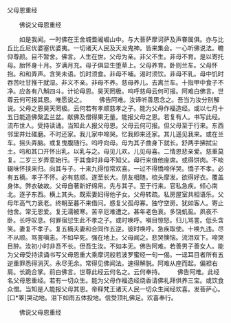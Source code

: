   父母恩重经
　　




　　佛说父母恩重经

　　如是我闻。一时佛在王舍城耆阇崛山中。与大菩萨摩诃萨及声眷属俱。亦与比丘比丘尼优婆塞优婆夷。一切诸天人民及天龙鬼神。皆来集会。一心听佛说法。瞻仰尊颜。目不暂舍。佛言。人生在世。父母为亲。非父不生。非母不育。是以寄托母。胎怀身十月。岁满月充。母子俱显生堕草上。父母养育。卧则兰车。父母怀抱。和和弄声。含笑未语。饥时须食。非母不哺。渴时须饮。非母不乳。母中饥时吞苦吐甘推干就湿。非义不亲。非母不养。慈母养儿。去离兰车。十指甲中食子不净。应各有八斛四斗。计论母恩。昊天罔极。呜呼慈母云何可报。阿难白佛言。世尊云何可报其恩。唯愿说之。
　　佛告阿难。汝谛听善思念之。吾当为汝分别解说。父母之恩昊天罔极。云何若有孝顺慈孝之子。能为父母作福造经。或以七月十五日能造佛槃盂兰盆。献佛及僧得果无量。能报父母之恩。若复有人。书写此经。流布世人。受持读诵。当知此人报父母恩。父母云何可报。但父母至于行来。东西邻里井灶碓磨。不时还家。我儿家中啼哭。忆我即来还家。其儿遥见我来。或在兰车。摇头弄脑。或复曳腹随行。呜呼向母。母为其子曲身下就长。舒两手拂拭尘土。呜和其口开怀出乳。以乳与之。母见儿欢。儿见母喜。二情恩悲亲爱。慈重莫复。二岁三岁弄意始行。于其食时非母不知父。母行来值他座席。或得饼肉。不啖辍味怀挟来归。向其与子。十来九得恒常欢喜。一过不得憍啼佯哭。憍子不孝。必有五樀。孝子不怀。必有慈顺。遂至长大。朋友相随。梳头摩发。欲得好衣。覆盖身体。弊衣破故。父母自著新好绵帛。先与其子。至于行来。官私急疾。倾心南北。逐子东西。横上其头。既索妻妇得他子女。父母转疏。私房屋室共相语乐。父母年高气力衰老。终朝至暮不来借问。惑复父孤母寡。独守空房。犹如客人。寄止他舍。常无恩爱。复无濡被寒。苦辛厄难遭之。甚年老色衰。多饶虮虱。夙夜不卧。长呼叹息。何罪宿愆生此不孝之子。或时唤呼。嗔目惊怒。归儿骂詈。低头含笑。妻复不孝子。复五樀夫妻和合同作五逆。彼时唤呼。急疾取使。十唤九违。尽不从顺。骂詈嗔恚。不如早死。强在地上。父母闻之。悲哭懊恼。流泪双下。啼哭目肿。汝初小时非吾不长。但吾生汝。不如本无。佛告阿难。若善男子善女人。能为父母受持读诵书写父母恩重大乘摩诃般若波罗蜜经一句一偈。一迳耳目者所有五逆重罪悉得消灭。永尽无余。常得见佛闻法。速得解脱。阿难从座而起。偏袒右肩。长跪合掌。前白佛言。世尊此经云何名之。云何奉持。
　　佛告阿难。此经名父母恩重经。若有一切众生。能为父母作福造经烧香请佛礼拜供养三宝。或饮食众僧。当知是人能报父母其恩。帝释梵王诸天人民一切众生闻经欢喜。发菩萨心。[口*睪]哭动地。泪下如雨五体投地。信受顶礼佛足。欢喜奉行。

　　佛说父母恩重经


